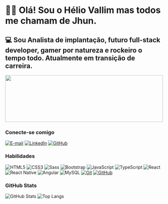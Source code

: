 # 🙋‍♂️ Olá! Sou o Hélio Vallim mas todos me chamam de Jhun.

## 💻 Sou Analista de implantação, futuro full-stack developer, gamer por natureza e rockeiro o tempo todo. Atualmente em transição de carreira.

<img src="https://www.conceptseating.com/wp-content/uploads/2021/01/Market-Programming-Banner.jpg" width="100%" height="150 px">

### Conecte-se comigo

[![E-mail](https://img.shields.io/badge/-Email-000?style=for-the-badge&logo=microsoft-outlook&logoColor=E94D5F)](mailto:h.vallim@gmail.com)
[![LinkedIn](https://img.shields.io/badge/-LinkedIn-000?style=for-the-badge&logo=linkedin&logoColor=30A3DC)](https://www.linkedin.com/in/heliovallim/)
[![GitHub](https://img.shields.io/badge/GitHub-000?style=for-the-badge&logo=github&logoColor=white)](https://github.com/JHUNVALLIM)

### Habilidades

![HTML5](https://img.shields.io/badge/HTML-000?style=for-the-badge&logo=html5&logoColor=30A3DC)
![CSS3](https://img.shields.io/badge/CSS3-000?style=for-the-badge&logo=css3&logoColor=E94D5F)
![Sass](https://img.shields.io/badge/Sass-000?style=for-the-badge&logo=sass)
![Bootstrap](https://img.shields.io/badge/-boostrap-000?style=for-the-badge&logo=bootstrap&labelColor=000)
![JavaScript](https://img.shields.io/badge/JavaScript-000?style=for-the-badge&logo=javascript&logoColor=F7DF1E)
![TypeScript](https://img.shields.io/badge/TypeScript-000?style=for-the-badge&logo=typescript&logoColor=007ACC)
![React](https://img.shields.io/badge/React-000?style=for-the-badge&logo=react&logoColor=61DAFB)
![React Native](https://img.shields.io/badge/React_Native-000?style=for-the-badge&logo=react&logoColor=61DAFB)
![Angular](https://img.shields.io/badge/Angular-000?style=for-the-badge&logo=angular&logoColor=DD0031)
![MySQL](https://img.shields.io/badge/MySQL-00000F?style=for-the-badge&logo=mysql&logoColor=white)
[![Git](https://img.shields.io/badge/Git-000?style=for-the-badge&logo=git&logoColor=E94D5F)](https://git-scm.com/doc)
[![GitHub](https://img.shields.io/badge/GitHub-000?style=for-the-badge&logo=github&logoColor=30A3DC)](https://docs.github.com/)

### GitHub Stats

![GitHub Stats](https://github-readme-stats.vercel.app/api?username=JHUNVALLIM&theme=transparent&bg_color=000&border_color=DD0031&show_icons=true&icon_color=DD0031&title_color=E94D5F&text_color=FFF)
![Top Langs](https://github-readme-stats-git-masterrstaa-rickstaa.vercel.app/api/top-langs/?username=JHUNVALLIM&layout=compact&bg_color=000&border_color=DD0031&title_color=E94D5F&text_color=FFF)

